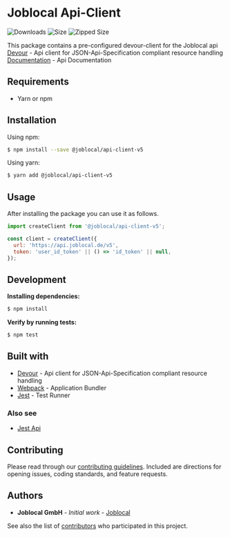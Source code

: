 # Joblocal Api-Client

![Downloads](https://img.shields.io/npm/dt/@joblocal\/api-client-v5.svg)
![Size](https://img.shields.io/bundlephobia/min/@joblocal\/api-client-v5.svg)
![Zipped Size](https://img.shields.io/bundlephobia/minzip/@joblocal\/api-client-v5.svg)

This package contains a pre-configured devour-client for the Joblocal api
[Devour](https://github.com/twg/devour) - Api client for JSON-Api-Specification compliant resource handling
[Documentation]('https://joblocal.api-docs.io/') - Api Documentation

## Requirements
- Yarn or npm

## Installation
Using npm:
```sh
$ npm install --save @joblocal/api-client-v5
```

Using yarn:
```sh
$ yarn add @joblocal/api-client-v5
```

## Usage
After installing the package you can use it as follows.

```javascript
import createClient from '@joblocal/api-client-v5';

const client = createClient({
  url: 'https://api.joblocal.de/v5',
  token: 'user_id_token' || () => 'id_token' || null,
});
```

## Development

**Installing dependencies:**
```sh
$ npm install
```

**Verify by running tests:**
```sh
$ npm test
```

## Built with
* [Devour](https://github.com/twg/devour) - Api client for JSON-Api-Specification compliant resource handling
* [Webpack](https://webpack.js.org/) - Application Bundler
* [Jest](https://jestjs.io/) - Test Runner

### Also see
* [Jest Api](https://jestjs.io/docs/api)

## Contributing
Please read through our [contributing guidelines](https://github.com/joblocal/api-client-v5/blob/master/contributing.md). Included are directions for opening issues, coding standards, and feature requests.

## Authors
* **Joblocal GmbH** - *Initial work* - [Joblocal](https://github.com/joblocal)

See also the list of [contributors](https://github.com/joblocal/api-client-v5/contributors) who participated in this project.
